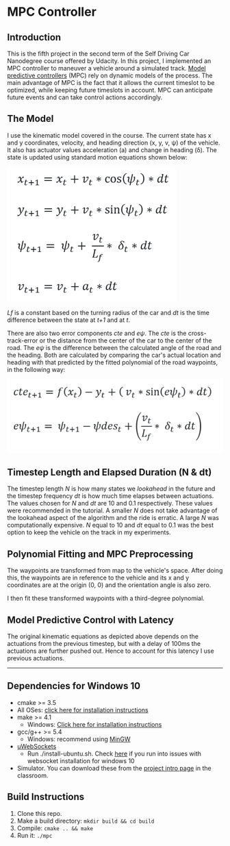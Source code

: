 # MPC Controller

## Introduction

This is the fifth project in the second term of the Self Driving Car Nanodegree course offered by Udacity. In this project, I implemented an MPC controller to maneuver a vehicle around a simulated track. [Model predictive controllers](https://en.wikipedia.org/wiki/Model_predictive_control) (MPC) rely on dynamic models of the process. The main advantage of MPC is the fact that it allows the current timeslot to be optimized, while keeping future timeslots in account. MPC can anticipate future events and can take control actions accordingly.

## The Model

I use the kinematic model covered in the course. The current state has x and y coordinates, velocity, and heading direction (x, y, v, ψ) of the vehicle. It also has actuator values acceleration (a) and change in heading (δ). The state is updated using standard motion equations shown below:

![alt text](https://github.com/kharikri/CarND-MPC-Project/blob/master/equations/StateEq1.png)

*Lf* is a constant based on the turning radius of the car and *dt* is the time difference between the state at *t+1* and at *t*. 

There are also two error components *cte* and *eψ*. The *cte* is the cross-track-error or the distance from the center of the car to the center of the road. The *eψ* is the difference between the calculated angle of the road and the heading. Both are calculated by comparing the car's actual location and heading with that predicted by the fitted polynomial of the road waypoints, in the following way:

![alt text](https://github.com/kharikri/CarND-MPC-Project/blob/master/equations/StateEq2.png)

## Timestep Length and Elapsed Duration (N & dt)

The timestep length *N* is how many states we *lookahead* in the future and the timestep frequency *dt* is how much time elapses between actuations. The values chosen for *N* and *dt* are 10 and 0.1 respectively. These values were recommended in the tutorial. A smaller *N* does not take advantage of the lookahead aspect of the algorithm and the ride is erratic. A large *N* was computationally expensive. *N* equal to 10 and *dt* equal to 0.1 was the best option to keep the vehicle on the track in my experiments.

## Polynomial Fitting and MPC Preprocessing

The waypoints are transformed from map to the vehicle's space. After doing this, the waypoints are in reference to the vehicle and its  x and y coordinates are at the origin (0, 0) and the orientation angle is also zero.

I then fit these transformed waypoints with a third-degree polynomial.

## Model Predictive Control with Latency

The original kinematic equations as depicted above depends on the actuations from the previous timestep, but with a delay of 100ms the actuations are further pushed out.  Hence to account for this latency I use previous actuations. 

---

## Dependencies for Windows 10

* cmake >= 3.5
 * All OSes: [click here for installation instructions](https://cmake.org/install/)
* make >= 4.1
  * Windows: [Click here for installation instructions](http://gnuwin32.sourceforge.net/packages/make.htm)
* gcc/g++ >= 5.4
  * Windows: recommend using [MinGW](http://www.mingw.org/)
* [uWebSockets](https://github.com/uWebSockets/uWebSockets)
  * Run ./install-ubuntu.sh. Check [here](https://github.com/kharikri/CarND-Kidnapped-Vehicle-Project/blob/master/WebSocketInstallation.md) if you run into issues with websocket installation for windows 10
* Simulator. You can download these from the [project intro page](https://github.com/udacity/self-driving-car-sim/releases) in the classroom.

## Build Instructions

1. Clone this repo.
2. Make a build directory: `mkdir build && cd build`
3. Compile: `cmake .. && make`
4. Run it: `./mpc`

